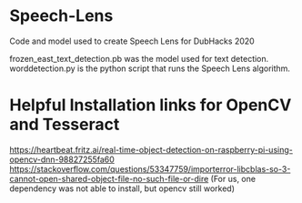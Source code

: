 # Speech-Lens
Code and model used to create Speech Lens for DubHacks 2020

frozen_east_text_detection.pb was the model used for text detection. worddetection.py is the python script that runs the Speech Lens algorithm.

# Helpful Installation links for OpenCV and Tesseract
https://heartbeat.fritz.ai/real-time-object-detection-on-raspberry-pi-using-opencv-dnn-98827255fa60
https://stackoverflow.com/questions/53347759/importerror-libcblas-so-3-cannot-open-shared-object-file-no-such-file-or-dire (For us, one dependency was not able to install, but opencv still worked)
